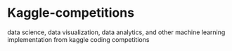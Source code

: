 # Kaggle-competitions
data science, data visualization, data analytics, and other machine learning implementation from kaggle coding competitions

